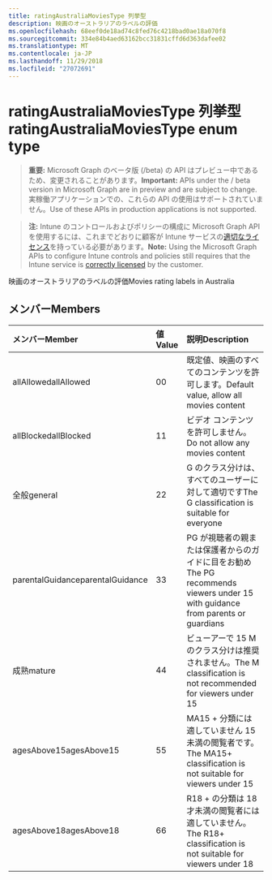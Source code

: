 ```yaml
---
title: ratingAustraliaMoviesType 列挙型
description: 映画のオーストラリアのラベルの評価
ms.openlocfilehash: 68eef0de18ad74c8fed76c4218bad0ae18a070f8
ms.sourcegitcommit: 334e84b4aed63162bcc31831cffd6d363dafee02
ms.translationtype: MT
ms.contentlocale: ja-JP
ms.lasthandoff: 11/29/2018
ms.locfileid: "27072691"
---
```

# <a name="ratingaustraliamoviestype-enum-type"></a><span data-ttu-id="0d519-103">ratingAustraliaMoviesType 列挙型</span><span class="sxs-lookup"><span data-stu-id="0d519-103">ratingAustraliaMoviesType enum type</span></span>

> <span data-ttu-id="0d519-104">**重要:** Microsoft Graph のベータ版 (/beta) の API はプレビュー中であるため、変更されることがあります。</span><span class="sxs-lookup"><span data-stu-id="0d519-104">**Important:** APIs under the / beta version in Microsoft Graph are in preview and are subject to change.</span></span> <span data-ttu-id="0d519-105">実稼働アプリケーションでの、これらの API の使用はサポートされていません。</span><span class="sxs-lookup"><span data-stu-id="0d519-105">Use of these APIs in production applications is not supported.</span></span>

> <span data-ttu-id="0d519-106">**注:** Intune のコントロールおよびポリシーの構成に Microsoft Graph API を使用するには、これまでどおりに顧客が Intune サービスの[適切なライセンス](https://go.microsoft.com/fwlink/?linkid=839381)を持っている必要があります。</span><span class="sxs-lookup"><span data-stu-id="0d519-106">**Note:** Using the Microsoft Graph APIs to configure Intune controls and policies still requires that the Intune service is [correctly licensed](https://go.microsoft.com/fwlink/?linkid=839381) by the customer.</span></span>

<span data-ttu-id="0d519-107">映画のオーストラリアのラベルの評価</span><span class="sxs-lookup"><span data-stu-id="0d519-107">Movies rating labels in Australia</span></span>
## <a name="members"></a><span data-ttu-id="0d519-108">メンバー</span><span class="sxs-lookup"><span data-stu-id="0d519-108">Members</span></span>
|<span data-ttu-id="0d519-109">メンバー</span><span class="sxs-lookup"><span data-stu-id="0d519-109">Member</span></span>|<span data-ttu-id="0d519-110">値</span><span class="sxs-lookup"><span data-stu-id="0d519-110">Value</span></span>|<span data-ttu-id="0d519-111">説明</span><span class="sxs-lookup"><span data-stu-id="0d519-111">Description</span></span>|
|:---|:---|:---|
|<span data-ttu-id="0d519-112">allAllowed</span><span class="sxs-lookup"><span data-stu-id="0d519-112">allAllowed</span></span>|<span data-ttu-id="0d519-113">0</span><span class="sxs-lookup"><span data-stu-id="0d519-113">0</span></span>|<span data-ttu-id="0d519-114">既定値、映画のすべてのコンテンツを許可します。</span><span class="sxs-lookup"><span data-stu-id="0d519-114">Default value, allow all movies content</span></span>|
|<span data-ttu-id="0d519-115">allBlocked</span><span class="sxs-lookup"><span data-stu-id="0d519-115">allBlocked</span></span>|<span data-ttu-id="0d519-116">1</span><span class="sxs-lookup"><span data-stu-id="0d519-116">1</span></span>|<span data-ttu-id="0d519-117">ビデオ コンテンツを許可しません。</span><span class="sxs-lookup"><span data-stu-id="0d519-117">Do not allow any movies content</span></span>|
|<span data-ttu-id="0d519-118">全般</span><span class="sxs-lookup"><span data-stu-id="0d519-118">general</span></span>|<span data-ttu-id="0d519-119">2</span><span class="sxs-lookup"><span data-stu-id="0d519-119">2</span></span>|<span data-ttu-id="0d519-120">G のクラス分けは、すべてのユーザーに対して適切です</span><span class="sxs-lookup"><span data-stu-id="0d519-120">The G classification is suitable for everyone</span></span>|
|<span data-ttu-id="0d519-121">parentalGuidance</span><span class="sxs-lookup"><span data-stu-id="0d519-121">parentalGuidance</span></span>|<span data-ttu-id="0d519-122">3</span><span class="sxs-lookup"><span data-stu-id="0d519-122">3</span></span>|<span data-ttu-id="0d519-123">PG が視聴者の親または保護者からのガイドに目をお勧め</span><span class="sxs-lookup"><span data-stu-id="0d519-123">The PG recommends viewers under 15 with guidance from parents or guardians</span></span>|
|<span data-ttu-id="0d519-124">成熟</span><span class="sxs-lookup"><span data-stu-id="0d519-124">mature</span></span>|<span data-ttu-id="0d519-125">4</span><span class="sxs-lookup"><span data-stu-id="0d519-125">4</span></span>|<span data-ttu-id="0d519-126">ビューアーで 15 M のクラス分けは推奨されません。</span><span class="sxs-lookup"><span data-stu-id="0d519-126">The M classification is not recommended for viewers under 15</span></span>|
|<span data-ttu-id="0d519-127">agesAbove15</span><span class="sxs-lookup"><span data-stu-id="0d519-127">agesAbove15</span></span>|<span data-ttu-id="0d519-128">5</span><span class="sxs-lookup"><span data-stu-id="0d519-128">5</span></span>|<span data-ttu-id="0d519-129">MA15 + 分類には適していません 15 未満の閲覧者です。</span><span class="sxs-lookup"><span data-stu-id="0d519-129">The MA15+ classification is not suitable for viewers under 15</span></span>|
|<span data-ttu-id="0d519-130">agesAbove18</span><span class="sxs-lookup"><span data-stu-id="0d519-130">agesAbove18</span></span>|<span data-ttu-id="0d519-131">6</span><span class="sxs-lookup"><span data-stu-id="0d519-131">6</span></span>|<span data-ttu-id="0d519-132">R18 + の分類は 18 才未満の閲覧者には適していません。</span><span class="sxs-lookup"><span data-stu-id="0d519-132">The R18+ classification is not suitable for viewers under 18</span></span>|






